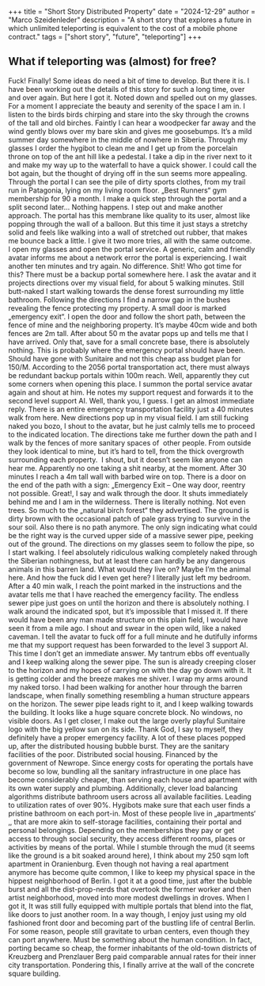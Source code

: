 +++
title = "Short Story Distributed Property"
date = "2024-12-29"
author = "Marco Szeidenleder"
description = "A short story that explores a future in which unlimited teleporting is equivalent to the cost of a mobile phone contract."
tags = ["short story", "future", "teleporting"]
+++



## What if teleporting was (almost) for free?


Fuck! Finally! Some ideas do need a bit of time to develop. But there it is. I have been working out the details of this story for such a long time, over and over again. But here I got it. Noted down and spelled out on my glasses. For a moment I appreciate the beauty and serenity of the space I am in. I listen to the birds birds chirping and stare into the sky through the crowns of the tall and old birches. Faintly I can hear a woodpecker far away and the wind gently blows over my bare skin and gives me goosebumps. It’s a mild summer day somewhere in the middle of nowhere in Siberia. Through my glasses I order the hygibot to clean me and I get up from the porcelain throne on top of the ant hill like a pedestal. I take a dip in the river next to it and make my way up to the waterfall to have a quick shower. I could call the bot again, but the thought of drying off in the sun seems more appealing. 
Through the portal I can see the pile of dirty sports clothes, from my trail run in Patagonia, lying on my living room floor. „Best Runners“ gym membership for 90 a month. I make a quick step through the portal and a split second later... Nothing happens. I step out and make another approach. The portal has this membrane like quality to its user, almost like popping through the wall of a balloon. But this time it just stays a stretchy solid and feels like walking into a wall of stretched out rubber, that makes me bounce back a little. I give it two more tries, all with the same outcome. 
I open my glasses and open the portal service. A generic, calm and friendly avatar informs me about a network error the portal is experiencing. I wait another ten minutes and try again. No difference. Shit! Who got time for this? There must be a backup portal somewhere here. I ask the avatar and it projects directions over my visual field, for about 5 walking minutes. Still butt-naked I start walking towards the dense forest surrounding my little bathroom. Following the directions I find a narrow gap in the bushes revealing the fence protecting my property. A small door is marked „emergency exit“. I open the door and follow the short path, between the fence of mine and the neighboring property. It’s maybe 40cm wide and both fences are 2m tall. After about 50 m the avatar pops up and tells me that I have arrived. Only that, save for a small concrete base, there is absolutely nothing. This is probably where the emergency portal should have been. 
Should have gone with Sunitaire and not this cheap ass budget plan for 150/M. According to the 2056 portal transportation act, there must always be redundant backup portals within 100m reach. Well, apparently they cut some corners when opening this place. I summon the portal service avatar again and shout at him. He notes my support request and forwards it to the second level support AI. Well, thank you, I guess. I get an almost immediate reply. There is an entire emergency transportation facility just a 40 minutes walk from here. New directions pop up in my visual field. I am still fucking naked you bozo, I shout to the avatar, but he just calmly tells me to proceed to the indicated location. The directions take me further down the path and I walk by the fences of more sanitary spaces of  other people. From outside they look identical to mine, but it’s hard to tell, from the thick overgrowth surrounding each property. 
I shout, but it doesn’t seem like anyone can hear me. Apparently no one taking a shit nearby, at the moment. After 30 minutes I reach a 4m tall wall with barbed wire on top. There is a door on the end of the path with a sign: „Emergency Exit – One way door, reentry not possible. Great!, I say and walk through the door. It shuts immediately behind me and I am in the wilderness. There is literally nothing. Not even trees. So much to the „natural birch forest“ they advertised. The ground is dirty brown with the occasional patch of pale grass trying to survive in the sour soil. Also there is no path anymore. The only sign indicating what could be the right way is the curved upper side of a massive sewer pipe, peeking out of the ground. The directions on my glasses seem to follow the pipe, so I start walking. I feel absolutely ridiculous walking completely naked through the Siberian nothingness, but at least there can hardly be any dangerous animals in this barren land. What would they live on? Maybe I’m the animal here. And how the fuck did I even get here? I literally just left my bedroom. 
After a 40 min walk, I reach the point marked in the instructions and the avatar tells me that I have reached the emergency facility. The endless sewer pipe just goes on until the horizon and there is absolutely nothing. I walk around the indicated spot, but it’s impossible that I missed it. If there would have been any man made structure on this plain field, I would have seen it from a mile ago. I shout and swear in the open wild, like a naked caveman. I tell the avatar to fuck off for a full minute and he dutifully informs me that my support request has been forwarded to the level 3 support AI. This time I don’t get an immediate answer. My tantrum ebbs off eventually and I keep walking along the sewer pipe. The sun is already creeping closer to the horizon and my hopes of carrying on with the day go down with it. It is getting colder and the breeze makes me shiver. I wrap my arms around my naked torso. I had been walking for another hour through the barren landscape, when finally something resembling a human structure appears on the horizon. The sewer pipe leads right to it, and I keep walking towards the building. It looks like a huge square concrete block. No windows, no visible doors. As I get closer, I make out the large overly playful Sunitaire logo with the big yellow sun on its side. Thank God, I say to myself, they definitely have a proper emergency facility.
A lot of these places popped up, after the distributed housing bubble burst. They are the sanitary facilities of the poor. Distributed social housing. Financed by the government of Newrope. Since energy costs for operating the portals have become so low, bundling all the sanitary infrastructure in one place has become considerably cheaper, than serving each house and apartment with its own water supply and plumbing. Additionally, clever load balancing algorithms distribute bathroom users across all available facilities. Leading to utilization rates of over 90%. Hygibots make sure that each user finds a pristine bathroom on each port-in. Most of these people live in „apartments‘ ‚, that are more akin to self-storage facilities, containing their portal and  personal belongings. Depending on the memberships they pay or get access to through social security, they access different rooms, places or activities by means of the portal.
While I stumble through the mud (it seems like the ground is a bit soaked around here), I think about my 250 sqm loft apartment in Oranienburg. Even though not having a real apartment anymore has become quite common, I like to keep my physical space in the hippest neighborhood of Berlin. I got it at a good time, just after the bubble burst and all the dist-prop-nerds that overtook the former worker and then artist neighborhood, moved into more modest dwellings in droves. When I got it, It was still fully equipped with multiple portals that blend into the flat, like doors to just another room. In a way though, I enjoy just using my old fashioned front door and becoming part of the bustling life of central Berlin. For some reason, people still gravitate to urban centers, even though they can port anywhere. Must be something about the human condition. In fact, porting became so cheap, the former inhabitants of the old-town districts of Kreuzberg and Prenzlauer Berg paid comparable annual rates for their inner city transportation. Pondering this, I finally arrive at the wall of the concrete square building.
